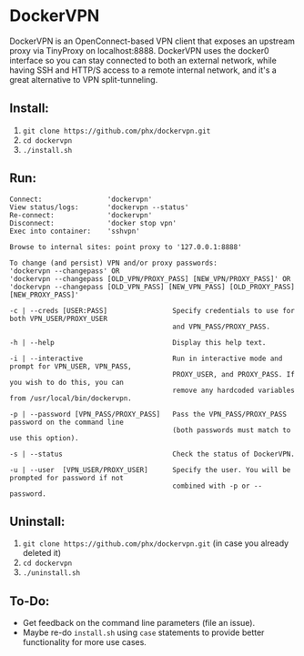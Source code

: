 # DockerVPN

DockerVPN is an OpenConnect-based VPN client that exposes an upstream proxy via TinyProxy on localhost:8888. DockerVPN uses the docker0 interface so you can stay connected to both an external network, while having SSH and HTTP/S access to a remote internal network, and it's a great alternative to VPN split-tunneling. 

## Install:
1. `git clone https://github.com/phx/dockervpn.git`
2. `cd dockervpn`
3. `./install.sh`

## Run:
```
Connect:                'dockervpn'
View status/logs:       'dockervpn --status'
Re-connect:             'dockervpn'
Disconnect:             'docker stop vpn'
Exec into container:    'sshvpn'

Browse to internal sites: point proxy to '127.0.0.1:8888'

To change (and persist) VPN and/or proxy passwords:
'dockervpn --changepass' OR
'dockervpn --changepass [OLD_VPN/PROXY_PASS] [NEW_VPN/PROXY_PASS]' OR
'dockervpn --changepass [OLD_VPN_PASS] [NEW_VPN_PASS] [OLD_PROXY_PASS] [NEW_PROXY_PASS]'

-c | --creds [USER:PASS]                Specify credentials to use for both VPN_USER/PROXY_USER
                                        and VPN_PASS/PROXY_PASS.

-h | --help                             Display this help text.

-i | --interactive                      Run in interactive mode and prompt for VPN_USER, VPN_PASS,
                                        PROXY_USER, and PROXY_PASS. If you wish to do this, you can
                                        remove any hardcoded variables from /usr/local/bin/dockervpn.

-p | --password [VPN_PASS/PROXY_PASS]   Pass the VPN_PASS/PROXY_PASS password on the command line
                                        (both passwords must match to use this option).

-s | --status                           Check the status of DockerVPN.

-u | --user  [VPN_USER/PROXY_USER]      Specify the user. You will be prompted for password if not
                                        combined with -p or --password.
```
## Uninstall:
1. `git clone https://github.com/phx/dockervpn.git` (in case you already deleted it)
2. `cd dockervpn`
3. `./uninstall.sh`

## To-Do:
- Get feedback on the command line parameters (file an issue).
- Maybe re-do `install.sh` using `case` statements to provide better functionality for more use cases.
